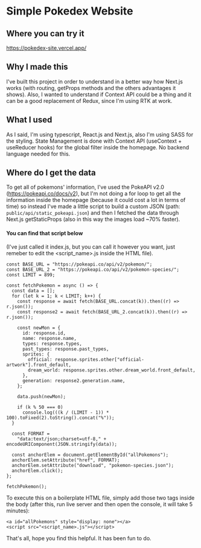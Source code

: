 # Simple Pokedex Website

## Where you can try it

https://pokedex-site.vercel.app/

## Why I made this

I've built this project in order to understand in a better way how Next.js works (with routing, getProps methods and the others advantages it shows). Also, I wanted to understand if Context API could be a thing and it can be a good replacement of Redux, since I'm using RTK at work.

## What I used

As I said, I'm using typescript, React.js and Next.js, also I'm using SASS for the styling. State Management is done with Context API (useContext + useReducer hooks) for the global filter inside the homepage. No backend language needed for this.

## Where do I get the data

To get all of pokemons' information, I've used the PokeAPI v2.0 (https://pokeapi.co/docs/v2), but I'm not doing a for loop to get all the information inside the homepage (because it could cost a lot in terms of time) so instead I've made a little script to build a custom JSON (path: `public/api/static_pokeapi.json`) and then I fetched the data through Next.js getStaticProps (also in this way the images load ~70% faster).

#### You can find that script below

(I've just called it index.js, but you can call it however you want, just remeber to edit the <script_name>.js inside the HTML file).

```
const BASE_URL = "https://pokeapi.co/api/v2/pokemon/";
const BASE_URL_2 = "https://pokeapi.co/api/v2/pokemon-species/";
const LIMIT = 899;

const fetchPokemon = async () => {
  const data = [];
  for (let k = 1; k < LIMIT; k++) {
    const response = await fetch(BASE_URL.concat(k)).then((r) => r.json());
    const response2 = await fetch(BASE_URL_2.concat(k)).then((r) => r.json());

    const newMon = {
      id: response.id,
      name: response.name,
      types: response.types,
      past_types: response.past_types,
      sprites: {
        official: response.sprites.other["official-artwork"].front_default,
        dream_world: response.sprites.other.dream_world.front_default,
      },
      generation: response2.generation.name,
    };

    data.push(newMon);

    if (k % 50 === 0)
      console.log(((k / (LIMIT - 1)) * 100).toFixed(2).toString().concat("%"));
  }

  const FORMAT =
    "data:text/json;charset=utf-8," + encodeURIComponent(JSON.stringify(data));

  const anchorElem = document.getElementById("allPokemons");
  anchorElem.setAttribute("href", FORMAT);
  anchorElem.setAttribute("download", "pokemon-species.json");
  anchorElem.click();
};

fetchPokemon();
```

To execute this on a boilerplate HTML file, simply add those two tags inside the body (after this, run live server and then open the console, it will take 5 minutes):

```
<a id="allPokemons" style="display: none"></a>
<script src="<script_name>.js"></script>
```

That's all, hope you find this helpful. It has been fun to do.
